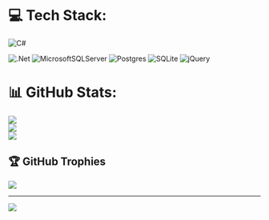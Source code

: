 # 💻 Tech Stack:
![C#](https://img.shields.io/badge/c%23-%23239120.svg?style=for-the-badge&logo=c-sharp&logoColor=white) 

![.Net](https://img.shields.io/badge/.NET-5C2D91?style=for-the-badge&logo=.net&logoColor=white) 
![MicrosoftSQLServer](https://img.shields.io/badge/Microsoft%20SQL%20Sever-CC2927?style=for-the-badge&logo=microsoft%20sql%20server&logoColor=white)
![Postgres](https://img.shields.io/badge/postgres-%23316192.svg?style=for-the-badge&logo=postgresql&logoColor=white) 
![SQLite](https://img.shields.io/badge/sqlite-%2307405e.svg?style=for-the-badge&logo=sqlite&logoColor=white) 
![jQuery](https://img.shields.io/badge/jquery-%230769AD.svg?style=for-the-badge&logo=jquery&logoColor=white)



# 📊 GitHub Stats:
![](https://github-readme-stats.vercel.app/api?username=mfsahinn&theme=blue-green&hide_border=true&include_all_commits=true&count_private=false)<br/>
![](https://github-readme-streak-stats.herokuapp.com/?user=mfsahinn&theme=blue-green&hide_border=true)<br/>
![](https://github-readme-stats.vercel.app/api/top-langs/?username=mfsahinn&theme=blue-green&hide_border=true&include_all_commits=true&count_private=false&layout=compact)

## 🏆 GitHub Trophies
![](https://github-profile-trophy.vercel.app/?username=mfsahinn&theme=radical&no-frame=false&no-bg=true&margin-w=4)

---
[![](https://visitcount.itsvg.in/api?id=mfsahinn&icon=0&color=0)](https://visitcount.itsvg.in)

<!-- Proudly created with GPRM ( https://gprm.itsvg.in ) -->
